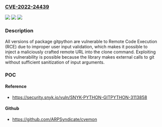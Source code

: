 ### [CVE-2022-24439](https://cve.mitre.org/cgi-bin/cvename.cgi?name=CVE-2022-24439)
![](https://img.shields.io/static/v1?label=Product&message=GitPython&color=blue)
![](https://img.shields.io/static/v1?label=Version&message=%3E%3D%200%20&color=brighgreen)
![](https://img.shields.io/static/v1?label=Vulnerability&message=Remote%20Code%20Execution%20(RCE)&color=brighgreen)

### Description

All versions of package gitpython are vulnerable to Remote Code Execution (RCE) due to improper user input validation, which makes it possible to inject a maliciously crafted remote URL into the clone command. Exploiting this vulnerability is possible because the library makes external calls to git without sufficient sanitization of input arguments.

### POC

#### Reference
- https://security.snyk.io/vuln/SNYK-PYTHON-GITPYTHON-3113858

#### Github
- https://github.com/ARPSyndicate/cvemon

